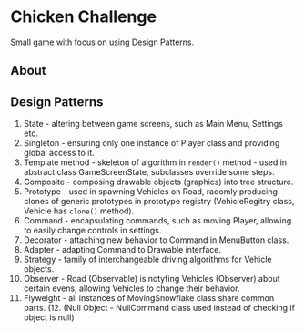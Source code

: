 # Chicken Challenge
Small game with focus on using Design Patterns.
## About

## Design Patterns
  1. State - altering between game screens, such as Main Menu, Settings etc.
  2. Singleton - ensuring only one instance of Player class and providing global access to it.
  3. Template method - skeleton of algorithm in `render()` method - used in abstract class GameScreenState, subclasses override some steps.
  4. Composite - composing drawable objects (graphics) into tree structure.
  5. Prototype - used in spawning Vehicles on Road, radomly producing clones of generic prototypes in prototype registry (VehicleRegitry class, Vehicle has `clone()` method).
  6. Command - encapsulating commands, such as moving Player, allowing to easily change controls in settings.
  7. Decorator - attaching new behavior to Command in MenuButton class.
  8. Adapter - adapting Command to Drawable interface.
  9. Strategy - family of interchangeable driving algorithms for Vehicle objects.
  10. Observer - Road (Observable) is notyfing Vehicles (Observer) about certain evens, allowing Vehicles to change their behavior. 
  11. Flyweight - all instances of MovingSnowflake class share common parts. 
  (12. (Null Object - NullCommand class used instead of checking if object is null)
  
  

